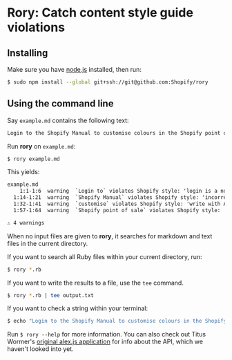 # Rory: Catch content style guide violations

## Installing

Make sure you have [node.js](https://nodejs.org/en/download/) installed, then run:

```sh
$ sudo npm install --global git+ssh://git@github.com:Shopify/rory
```

## Using the command line

Say `example.md` contains the following text:

```md
Login to the Shopify Manual to customise colours in the Shopify point of sale application. 
```

Run **rory** on `example.md`:

```sh
$ rory example.md
```

This yields:

```txt
example.md
    1:1-1:6  warning  `Login to` violates Shopify style: 'login is a noun, not a verb.' Use `Log into`.              login-to
  1:14-1:21  warning  `Shopify Manual` violates Shopify style: 'incorrect branded name.' Use `Shopify Help Center`.  help-centre
  1:32-1:41  warning  `customise` violates Shopify style: 'write with American spelling.' Use `customize`.           customise
  1:57-1:64  warning  `Shopify point of sale` violates Shopify style: 'incorrect branded name.' Use `Shopify POS`.   Shopify-point of sale

⚠ 4 warnings
```

When no input files are given to **rory**, it searches for markdown and text files in the current directory.

If you want to search all Ruby files within your current directory, run:

```sh
$ rory *.rb
```
If you want to write the results to a file, use the `tee` command.

```sh
$ rory *.rb | tee output.txt
```

If you want to check a string within your terminal:

```sh
$ echo "Login to the Shopify Manual to customise colours in the Shopify point of sale application." | rory
```

Run `$ rory --help` for more information. You can also check out Titus Wormer's [original alex.js application](https://github.com/wooorm/alex) for info about the API, which we haven't looked into yet.


